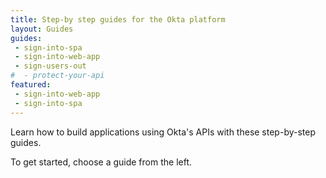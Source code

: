 ```yaml
---
title: Step-by step guides for the Okta platform
layout: Guides
guides: 
 - sign-into-spa
 - sign-into-web-app
 - sign-users-out
#  - protect-your-api
featured: 
 - sign-into-web-app
 - sign-into-spa
---
```


Learn how to build applications using Okta's APIs with these step-by-step guides.

To get started, choose a guide from the left.
